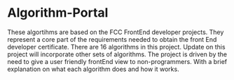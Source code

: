 # Algorithm-Portal
These algortihms are based on the FCC FrontEnd developer projects. They represent a core part of the requirements needed to obtain the front End developer certificate.
There are 16 algorithms in this project. Update on this project will incorporate other sets of algorithms. The project is driven by the need to give a user friendly frontEnd view to non-programmers. With a brief explanation on what each algorithm does and how it works.
